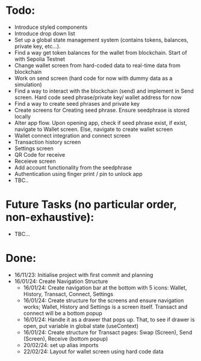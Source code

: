 # Todo:

- Introduce styled components
- Introduce drop down list
- Set up a global state management system (contains tokens, balances, private key, etc...).
- Find a way get token balances for the wallet from blockchain. Start of with Sepolia Testnet
- Change wallet screen from hard-coded data to real-time data from blockchain
- Work on send screen (hard code for now with dummy data as a simulation)
- Find a way to interact with the blockchain (send) and implement in Send screen. Hard code seed phrase/private key/ wallet address for now
- Find a way to create seed phrases and private key
- Create screens for Creating seed phrase. Ensure seedphrase is stored locally
- Alter app flow. Upon opening app, check if seed phrase exist, if exist, navigate to Wallet screen. Else, navigate to create wallet screen
- Wallet connect integration and connect screen
- Transaction history screen
- Settings screen
- QR Code for receive
- Receieve screen
- Add account functionality from the seedphrase
- Authentication using finger print / pin to unlock app
- TBC..

# Future Tasks (no particular order, non-exhaustive):

- TBC...

# Done:

- 16/11/23: Initialise project with first commit and planning
- 16/01/24: Create Navigation Structure
  - 16/01/24: Create navigation bar at the bottom with 5 icons: Wallet, History, Transact, Connect, Settings
  - 16/01/24: Create structure for the screens and ensure navigation works; Wallet, History and Settings is a screen itself. Transact and connect will be a bottom popup
  - 16/01/24: Handle it as a drawer that pops up. That, to see if drawer is open, put variable in global state (useContext)
  - 16/01/24: Create structure for Transact pages: Swap (Screen), Send (Screen), Receive (bottom popup)
  - 20/02/24: set up alias imports
  - 22/02/24: Layout for wallet screen using hard code data
